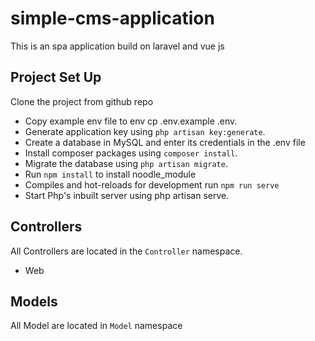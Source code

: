 
# simple-cms-application



This is an spa application build on laravel and vue js

## Project Set Up
Clone the project from github repo

-   Copy example env file to env cp .env.example .env.
-   Generate application key using `php artisan key:generate`.
-   Create a database in MySQL and enter its credentials in the .env file
-   Install composer packages using `composer install`.
-   Migrate the database using `php artisan migrate`.
-    Run `npm install` to install noodle_module
-   Compiles and hot-reloads for development run `npm run serve`
-   Start Php's inbuilt server using php artisan serve.

## Controllers

All Controllers are located in the `Controller` namespace. 
-   Web

## Models
All Model are located in `Model` namespace




